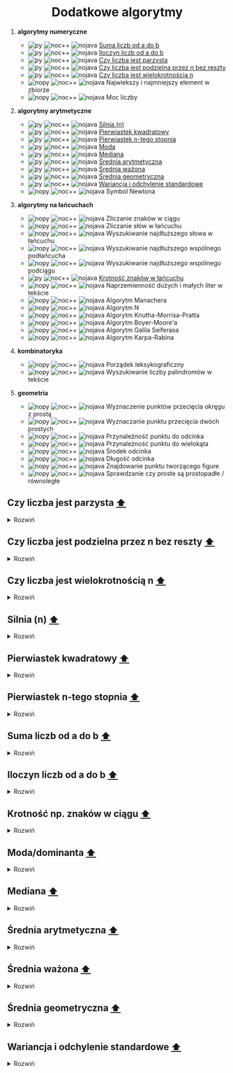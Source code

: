<h1 align="center"> Dodatkowe algorytmy </h1>

1. __algorytmy numeryczne__

   - ![py] ![noc++] ![nojava] [Suma liczb od a do b](#suma)
   - ![py] ![noc++] ![nojava] [Iloczyn liczb od a do b](#iloczyn)
   - ![py] ![noc++] ![nojava] [Czy liczba jest parzysta](#even)
   - ![py] ![noc++] ![nojava] [Czy liczba jest podzielna przez n bez reszty](#n)
   - ![py] ![noc++] ![nojava] [Czy liczba jest wielokrotnością n](#multiple)
   - ![nopy] ![noc++] ![nojava] Najwiekszy i najmniejszy element w zbiorze
   - ![nopy] ![noc++] ![nojava] Moc liczby

2. __algorytmy arytmetyczne__

   - ![py] ![noc++] ![nojava] [Silnia (n)](#factorial)
   - ![py] ![noc++] ![nojava] [Pierwiastek kwadratowy](#sqrt)
   - ![py] ![noc++] ![nojava] [Pierwiastek n-tego stopnia](#sqrt2)
   - ![py] ![noc++] ![nojava] [Moda](#moda)
   - ![py] ![noc++] ![nojava] [Mediana](#med)
   - ![py] ![noc++] ![nojava] [Średnia arytmetyczna](#ary)
   - ![py] ![noc++] ![nojava] [Średnia ważona](#waz)
   - ![py] ![noc++] ![nojava] [Średnia geometryczna](#geo)
   - ![py] ![noc++] ![nojava] [Wariancja i odchylenie standardowe](#odchylenie)
   - ![nopy] ![noc++] ![nojava] Symbol Newtona

3. __algorytmy na łańcuchach__  

   - ![nopy] ![noc++] ![nojava] Zliczanie znaków w ciągu
   - ![nopy] ![noc++] ![nojava] Zliczanie słów w łańcuchu
   - ![nopy] ![noc++] ![nojava] Wyszukiwanie najdłuższego słowa w łańcuchu
   - ![nopy] ![noc++] ![nojava] Wyszukiwanie najdłuższego wspólnego podłańcucha
   - ![nopy] ![noc++] ![nojava] Wyszukiwanie najdłuższego wspólnego podciągu
   - ![py] ![noc++] ![nojava] [Krotność znaków w łańcuchu](#kro)
   - ![nopy] ![noc++] ![nojava] Naprzemienność dużych i małych liter w tekście
   - ![nopy] ![noc++] ![nojava] Algorytm Manachera	
   - ![nopy] ![noc++] ![nojava] Algorytm N 
   - ![nopy] ![noc++] ![nojava] Algorytm Knutha-Morrisa-Pratta
   - ![nopy] ![noc++] ![nojava] Algorytm Boyer-Moore'a
   - ![nopy] ![noc++] ![nojava] Algorytm Galila Seiferasa
   - ![nopy] ![noc++] ![nojava] Algorytm Karpa-Rabina

4. __kombinatoryka__
    
   - ![nopy] ![noc++] ![nojava] Porządek leksykograficzny
   - ![nopy] ![noc++] ![nojava] Wyszukiwanie liczby palindromów w tekście

5. __geometria__

   - ![nopy] ![noc++] ![nojava] Wyznaczenie punktów przecięcia okręgu z prostą
   - ![nopy] ![noc++] ![nojava] Wyznaczanie punktu przecięcia dwóch prostych
   - ![nopy] ![noc++] ![nojava] Przynależność punktu do odcinka
   - ![nopy] ![noc++] ![nojava] Przynależność punktu do wielokąta
   - ![nopy] ![noc++] ![nojava] Środek odcinka
   - ![nopy] ![noc++] ![nojava] Długość odcinka
   - ![nopy] ![noc++] ![nojava] Znajdowanie punktu tworzącego figure
   - ![nopy] ![noc++] ![nojava] Sprawdzanie czy proste są prostopadłe / równoległe

## Czy liczba jest parzysta [⬆️](#main)
<a name="even"></a>
<details><summary>Rozwiń</summary>

```python
def is_even(x):
   if x % 2 == 0:
      return True
   return False
```
</details>

## Czy liczba jest podzielna przez n bez reszty [⬆️](#main)
<a name="n"></a>
<details><summary>Rozwiń</summary>

```python
def divisible(x,n):
   if x % n == 0:
      return True
   return False
```
</details>

## Czy liczba jest wielokrotnością n [⬆️](#main)
<a name="multiple"></a>
<details><summary>Rozwiń</summary>

```python

def is_multiple2(x,n):
    if n % x == 0:
        return True
    return False

print(is_multiple(3,333))
```
</details>

## Silnia (n) [⬆️](#main)
<a name="factorial"></a>
<details><summary>Rozwiń</summary>

```python
from math import factorial

print(factorial(5))
```

```python
#Iterated version

def fact(n):
   factorial = 1
   if n >= 1:
      for i in range (1, n + 1):
         factorial = factorial * i
   return factorial
```

```python
#Recursive version

def fact(n):
   if n == 1:
      return n
   elif n < 1:
      return None
   return n*fact(n-1)
```
</details>

## Pierwiastek kwadratowy [⬆️](#main)
<a name="sqrt"></a>
<details><summary>Rozwiń</summary>

```python
from math import sqrt

print(sqrt(4))
```

```python
#sqrt1(number,stopien)

def sqrt1(x):
    return x ** (1/2)
```
</details>

## Pierwiastek n-tego stopnia [⬆️](#main)
<a name="sqrt2"></a>
<details><summary>Rozwiń</summary>

```python
#sqrt1(number,stopien)

def sqrt1(x,p):
    return x ** (1/p)
```
</details>

## Suma liczb od a do b [⬆️](#main)
<a name="suma"></a>
<details><summary>Rozwiń</summary>

```python
def suma(a,b):
    return sum(range(a, b + 1))
```

```python
def suma(a,b):
    wynik = 0
    for i in range(a, b +1 ):
        wynik += i
    return wynik
```
</details>

## Iloczyn liczb od a do b [⬆️](#main)
<a name="iloczyn"></a>
<details><summary>Rozwiń</summary>

```python
def iloczyn(a,b):
    wynik = 1
    for i in range(a, b + 1):
        wynik *= i
    return wynik
```
</details>

## Krotność np. znaków w ciągu [⬆️](#main)
<a name="kro"></a>
<details><summary>Rozwiń</summary>

```python
from collections import Counter

lista_slow = ['nie','zdam','matury']

lista_slow = ",".join(lista_slow)

print(Counter(lista_slow))
```

```python
def freq(str):
    dict = {}
    for n in str:
        keys = dict.keys()
        if n in keys:
            dict[n] += 1
        else:
            dict[n] = 1
    return dict

print(freq('slowo'))
```
</details>

## Moda/dominanta [⬆️](#main)
<a name="moda"></a>
<details><summary>Rozwiń</summary>

```python
from collections import Counter

lista=[1,2,3,4,5]

def moda(lista):
    if all(i == 1 for i in Counter(lista).values()):
        return lista
    return Counter(lista).most_common(1)[0][0]
 ```

```python
 def moda(lista):
    return max(set(lista), key = lista.count)
 ```
 
 ```py
 # Na teorię
 def moda2(T):
    maxi = 0
    n = len(T)
    for i in range(n):
        count = 0
        for j in range(n):
            if T[i] == T[j]:
                count += 1
        if count > maxi:
            maxi = count
            moda = T[i]
    return moda
 ```
</details>

## Mediana [⬆️](#main)
<a name="med"></a>
<details><summary>Rozwiń</summary>

```python
def mediana(lista):
    for i in range(len(lista)):
        for j in range(len(lista) - i - 1):
            if lista[j] > lista[j + 1]:
                lista[j + 1], lista[j] = lista[j], lista[j + 1]

    if len(lista) % 2 == 0:
        mediana = lista[int(len(lista) / 2)] + lista[int(len(lista) / 2 - 1)]
        mediana /= 2
    else:
        mediana = lista[int(len(lista) / 2)]
    return mediana
 ```

 ### Ze wzoru:
![equation](https://raw.githubusercontent.com/wernexnrs123/MATURA-INFORMATYKA/master/dzialy/images/mediana.png)
</details>

## Średnia arytmetyczna [⬆️](#main)
<a name="ary"></a>
<details><summary>Rozwiń</summary>

```python
def srednia(x):
    return sum(x)/len(x)
 ```

```python
def srednia(x):
    count = 0
    licznik = 0
    for i in range(len(x)):
        count += 1
        licznik += x[i]
    return licznik/count
 ```

 ### Ze wzoru:
![equation](https://raw.githubusercontent.com/wernexnrs123/MATURA-INFORMATYKA/master/dzialy/images/srednia.png)
</details>

## Średnia ważona [⬆️](#main)
<a name="waz"></a>
<details><summary>Rozwiń</summary>

```python
def srednia(lista, wagi):
    wynik = sum((i * j for i, j in zip(lista, wagi))) / sum(wagi)
    return wynik

 ```

```python
def srednia(lista, wagi):
    wynik_wagi = 0
    wynik = 0
    for i in range(len(wagi)):
        wynik_wagi += wagi[i]
        wynik += lista[i] * wagi[i]
    return wynik/wynik_wagi

 ```

### Ze wzoru:
![equation](https://raw.githubusercontent.com/wernexnrs123/MATURA-INFORMATYKA/master/dzialy/images/srednia_wazona.png)
</details>

## Średnia geometryczna [⬆️](#main)
 <a name="geo"></a>
<details><summary>Rozwiń</summary>

```python
def srednia(lista):
    wynik = 1
    for i in lista:
        wynik *= i
    wynik = wynik ** (1/len(lista))
    return wynik
 ```

 ### Ze wzoru:
![equation](https://wikimedia.org/api/rest_v1/media/math/render/svg/d97e78adc3acddf0b54ed5624ab2ceff2057bf40)
</details>

## Wariancja i odchylenie standardowe [⬆️](#main)
<a name="odchylenie"></a>
<details><summary>Rozwiń</summary>

```python
def wariancja(lista):
    return sum(i ** 2 for i in lista) / len(lista) - (sum(lista) / len(lista)) ** 2
```

```python
def srednia(x):
    count = 0
    licznik = 0
    for i in range(len(x)):
        count += 1
        licznik += x[i]
    return licznik / count


def wariancja2(lista):
    n = 0
    suma = 0
    for i in range(len(lista)):
        n += 1
        suma += lista[i] ** 2
    return suma / n - srednia(lista) ** 2
```

### Ze wzoru:
![equation](https://raw.githubusercontent.com/wernexnrs123/MATURA-INFORMATYKA/master/dzialy/images/wariancja.png)
</details>


[py]: https://img.shields.io/badge/Python-%E2%9C%94-green?style=flat-square&logo=python
[nopy]: https://img.shields.io/badge/Python-%E2%9C%98-red?style=flat-square&logo=python

[java]: https://img.shields.io/badge/Java-%E2%9C%94-green?style=flat-square&logo=Java&logoColor=yellow
[nojava]: https://img.shields.io/badge/Java-%E2%9C%98-red?style=flat-square&logo=Java&logoColor=yellow

[c++]: https://img.shields.io/badge/C++-%E2%9C%94-green?style=flat-square&logo=c%2B%2B&logoColor=blue
[noc++]: https://img.shields.io/badge/C++-%E2%9C%98-red?style=flat-square&logo=c%2B%2B&logoColor=blue 
